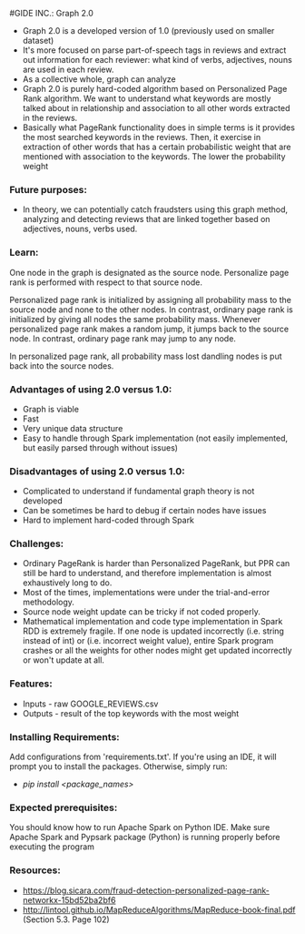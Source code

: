 #GIDE INC.: Graph 2.0
- Graph 2.0 is a developed version of 1.0 (previously used on smaller dataset) 
- It's more focused on parse part-of-speech tags in reviews and extract out information
for each reviewer: what kind of verbs, adjectives, nouns are used in each review.
- As a collective whole, graph can analyze 
- Graph 2.0 is purely hard-coded algorithm based on Personalized Page Rank algorithm.
We want to understand what keywords are mostly talked about in relationship and association to all other 
words extracted in the reviews. 
- Basically what PageRank functionality does in simple terms is it provides the most
searched keywords in the reviews. Then, it exercise in extraction of other words that
has a certain probabilistic weight that are mentioned with association to the keywords. 
The lower the probability weight


### Future purposes:

- In theory, we can potentially catch fraudsters using this graph method, analyzing and detecting reviews
that are linked together based on adjectives, nouns, verbs used.

### Learn:
One node in the graph is designated as the source node. Personalize page rank is performed with respect to that
source node.

Personalized page rank is initialized by assigning all probability mass to the source node and none to the other
nodes. In contrast, ordinary page rank is initialized by giving all nodes the same probability mass.
Whenever personalized page rank makes a random jump, it jumps back to the source node. In contrast, ordinary page rank
may jump to any node.

In personalized page rank, all probability mass lost dandling nodes is put back into the source nodes.

### Advantages of using 2.0 versus 1.0:
- Graph is viable
- Fast
- Very unique data structure
- Easy to handle through Spark implementation (not easily implemented, but easily parsed through
without issues)

### Disadvantages of using 2.0 versus 1.0:
- Complicated to understand if fundamental graph theory is not developed
- Can be sometimes be hard to debug if certain nodes have issues
- Hard to implement hard-coded through Spark

### Challenges:
- Ordinary PageRank is harder than Personalized PageRank, but PPR can still be hard to understand, 
and therefore implementation is almost exhaustively long to do. 
- Most of the times, implementations were under the trial-and-error methodology.
- Source node weight update can be tricky if not coded properly. 
- Mathematical implementation and code type implementation in Spark RDD is extremely fragile. 
If one node is updated incorrectly  (i.e. string instead of int) or (i.e. incorrect weight value), 
entire Spark program crashes or all the weights for other nodes might get updated incorrectly or won't
update at all.

### Features:
- Inputs - raw GOOGLE_REVIEWS.csv
- Outputs - result of the top keywords with the most weight

### Installing Requirements:
Add configurations from 'requirements.txt'. If you're using an IDE, it will prompt you
to install the packages. Otherwise, simply run:
- _pip install <package_names>_


### Expected prerequisites:
You should know how to run Apache Spark on Python IDE. Make sure Apache Spark
and Pypsark package (Python) is running properly before executing the program 

### Resources:
- https://blog.sicara.com/fraud-detection-personalized-page-rank-networkx-15bd52ba2bf6
- http://lintool.github.io/MapReduceAlgorithms/MapReduce-book-final.pdf (Section 5.3. Page 102)

